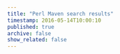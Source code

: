 ```yaml
---
title: "Perl Maven search results"
timestamp: 2016-05-14T10:00:10
published: true
archive: false
show_related: false
---
```





